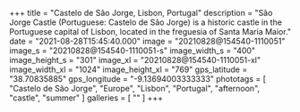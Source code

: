 +++
title = "Castelo de São Jorge, Lisbon, Portugal"
description = "São Jorge Castle (Portuguese: Castelo de São Jorge) is a historic castle in the Portuguese capital of Lisbon, located in the freguesia of Santa Maria Maior."
date = "2021-08-28T15:45:40.000"
image = "20210828@154540-1110051"
image_s = "20210828@154540-1110051-s"
image_width_s = "400"
image_height_s = "301"
image_xl = "20210828@154540-1110051-xl"
image_width_xl = "1024"
image_height_xl = "769"
gps_latitude = "38.70835885"
gps_longitude = "-9.13694003333333"
phototags = [ "Castelo de São Jorge", "Europe", "Lisbon", "Portugal", "afternoon", "castle", "summer" ]
galleries = [ "" ]
+++

